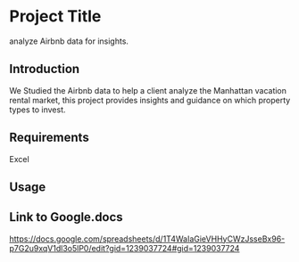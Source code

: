 # Project Title
analyze Airbnb data for insights.

## Introduction
We Studied the Airbnb data to help a client analyze the Manhattan vacation rental market, this project provides insights and guidance on which property types to invest.

## Requirements
Excel 
## Usage

 
## Link to Google.docs
https://docs.google.com/spreadsheets/d/1T4WaIaGieVHHyCWzJsseBx96-p7G2u9xqV1dl3o5lP0/edit?gid=1239037724#gid=1239037724
